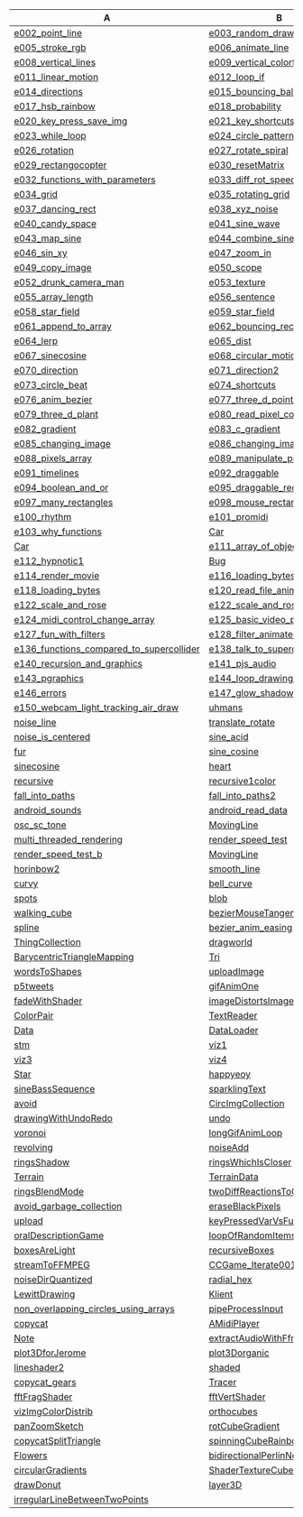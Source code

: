 | A | B | C |
| --- | --- | --- |
| [e002_point_line](https://github.com/hamoid/Fun-Programming/blob/master/processing/01/e002_point_line/) | [e003_random_draw_background](https://github.com/hamoid/Fun-Programming/blob/master/processing/01/e003_random_draw_background/) | [e004_save_open_setup_framerate](https://github.com/hamoid/Fun-Programming/blob/master/processing/01/e004_save_open_setup_framerate/)  |
| [e005_stroke_rgb](https://github.com/hamoid/Fun-Programming/blob/master/processing/01/e005_stroke_rgb/) | [e006_animate_line](https://github.com/hamoid/Fun-Programming/blob/master/processing/01/e006_animate_line/) | [e007_variables](https://github.com/hamoid/Fun-Programming/blob/master/processing/01/e007_variables/)  |
| [e008_vertical_lines](https://github.com/hamoid/Fun-Programming/blob/master/processing/01/e008_vertical_lines/) | [e009_vertical_colorful](https://github.com/hamoid/Fun-Programming/blob/master/processing/01/e009_vertical_colorful/) | [e010_rectmode_rect_circle](https://github.com/hamoid/Fun-Programming/blob/master/processing/01/e010_rectmode_rect_circle/)  |
| [e011_linear_motion](https://github.com/hamoid/Fun-Programming/blob/master/processing/01/e011_linear_motion/) | [e012_loop_if](https://github.com/hamoid/Fun-Programming/blob/master/processing/01/e012_loop_if/) | [e013_random_event](https://github.com/hamoid/Fun-Programming/blob/master/processing/01/e013_random_event/)  |
| [e014_directions](https://github.com/hamoid/Fun-Programming/blob/master/processing/01/e014_directions/) | [e015_bouncing_ball](https://github.com/hamoid/Fun-Programming/blob/master/processing/01/e015_bouncing_ball/) | [e016_rgb_rainbow](https://github.com/hamoid/Fun-Programming/blob/master/processing/01/e016_rgb_rainbow/)  |
| [e017_hsb_rainbow](https://github.com/hamoid/Fun-Programming/blob/master/processing/01/e017_hsb_rainbow/) | [e018_probability](https://github.com/hamoid/Fun-Programming/blob/master/processing/01/e018_probability/) | [e019_function](https://github.com/hamoid/Fun-Programming/blob/master/processing/01/e019_function/)  |
| [e020_key_press_save_img](https://github.com/hamoid/Fun-Programming/blob/master/processing/01/e020_key_press_save_img/) | [e021_key_shortcuts](https://github.com/hamoid/Fun-Programming/blob/master/processing/01/e021_key_shortcuts/) | [e022_fade_out_stars](https://github.com/hamoid/Fun-Programming/blob/master/processing/01/e022_fade_out_stars/)  |
| [e023_while_loop](https://github.com/hamoid/Fun-Programming/blob/master/processing/01/e023_while_loop/) | [e024_circle_patterns](https://github.com/hamoid/Fun-Programming/blob/master/processing/01/e024_circle_patterns/) | [e025_type_letters](https://github.com/hamoid/Fun-Programming/blob/master/processing/01/e025_type_letters/)  |
| [e026_rotation](https://github.com/hamoid/Fun-Programming/blob/master/processing/02/e026_rotation/) | [e027_rotate_spiral](https://github.com/hamoid/Fun-Programming/blob/master/processing/02/e027_rotate_spiral/) | [e028_translate_spiral](https://github.com/hamoid/Fun-Programming/blob/master/processing/02/e028_translate_spiral/)  |
| [e029_rectangocopter](https://github.com/hamoid/Fun-Programming/blob/master/processing/02/e029_rectangocopter/) | [e030_resetMatrix](https://github.com/hamoid/Fun-Programming/blob/master/processing/02/e030_resetMatrix/) | [e031_function_types](https://github.com/hamoid/Fun-Programming/blob/master/processing/02/e031_function_types/)  |
| [e032_functions_with_parameters](https://github.com/hamoid/Fun-Programming/blob/master/processing/02/e032_functions_with_parameters/) | [e033_diff_rot_speed](https://github.com/hamoid/Fun-Programming/blob/master/processing/02/e033_diff_rot_speed/) | [e033_scaling](https://github.com/hamoid/Fun-Programming/blob/master/processing/02/e033_scaling/)  |
| [e034_grid](https://github.com/hamoid/Fun-Programming/blob/master/processing/02/e034_grid/) | [e035_rotating_grid](https://github.com/hamoid/Fun-Programming/blob/master/processing/02/e035_rotating_grid/) | [e036_noise](https://github.com/hamoid/Fun-Programming/blob/master/processing/02/e036_noise/)  |
| [e037_dancing_rect](https://github.com/hamoid/Fun-Programming/blob/master/processing/02/e037_dancing_rect/) | [e038_xyz_noise](https://github.com/hamoid/Fun-Programming/blob/master/processing/02/e038_xyz_noise/) | [e039_candy_space](https://github.com/hamoid/Fun-Programming/blob/master/processing/02/e039_candy_space/)  |
| [e040_candy_space](https://github.com/hamoid/Fun-Programming/blob/master/processing/02/e040_candy_space/) | [e041_sine_wave](https://github.com/hamoid/Fun-Programming/blob/master/processing/02/e041_sine_wave/) | [e042_android](https://github.com/hamoid/Fun-Programming/blob/master/processing/02/e042_android/)  |
| [e043_map_sine](https://github.com/hamoid/Fun-Programming/blob/master/processing/02/e043_map_sine/) | [e044_combine_sine](https://github.com/hamoid/Fun-Programming/blob/master/processing/02/e044_combine_sine/) | [e045_map_color_sz](https://github.com/hamoid/Fun-Programming/blob/master/processing/02/e045_map_color_sz/)  |
| [e046_sin_xy](https://github.com/hamoid/Fun-Programming/blob/master/processing/02/e046_sin_xy/) | [e047_zoom_in](https://github.com/hamoid/Fun-Programming/blob/master/processing/02/e047_zoom_in/) | [e048_load_image](https://github.com/hamoid/Fun-Programming/blob/master/processing/02/e048_load_image/)  |
| [e049_copy_image](https://github.com/hamoid/Fun-Programming/blob/master/processing/02/e049_copy_image/) | [e050_scope](https://github.com/hamoid/Fun-Programming/blob/master/processing/02/e050_scope/) | [e051_copy_image](https://github.com/hamoid/Fun-Programming/blob/master/processing/03/e051_copy_image/)  |
| [e052_drunk_camera_man](https://github.com/hamoid/Fun-Programming/blob/master/processing/03/e052_drunk_camera_man/) | [e053_texture](https://github.com/hamoid/Fun-Programming/blob/master/processing/03/e053_texture/) | [e054_array](https://github.com/hamoid/Fun-Programming/blob/master/processing/03/e054_array/)  |
| [e055_array_length](https://github.com/hamoid/Fun-Programming/blob/master/processing/03/e055_array_length/) | [e056_sentence](https://github.com/hamoid/Fun-Programming/blob/master/processing/03/e056_sentence/) | [e057_silly_poet](https://github.com/hamoid/Fun-Programming/blob/master/processing/03/e057_silly_poet/)  |
| [e058_star_field](https://github.com/hamoid/Fun-Programming/blob/master/processing/03/e058_star_field/) | [e059_star_field](https://github.com/hamoid/Fun-Programming/blob/master/processing/03/e059_star_field/) | [e060_distance](https://github.com/hamoid/Fun-Programming/blob/master/processing/03/e060_distance/)  |
| [e061_append_to_array](https://github.com/hamoid/Fun-Programming/blob/master/processing/03/e061_append_to_array/) | [e062_bouncing_rects](https://github.com/hamoid/Fun-Programming/blob/master/processing/03/e062_bouncing_rects/) | [e063_three_d](https://github.com/hamoid/Fun-Programming/blob/master/processing/03/e063_three_d/)  |
| [e064_lerp](https://github.com/hamoid/Fun-Programming/blob/master/processing/03/e064_lerp/) | [e065_dist](https://github.com/hamoid/Fun-Programming/blob/master/processing/03/e065_dist/) | [e066_how_random](https://github.com/hamoid/Fun-Programming/blob/master/processing/03/e066_how_random/)  |
| [e067_sinecosine](https://github.com/hamoid/Fun-Programming/blob/master/processing/03/e067_sinecosine/) | [e068_circular_motion](https://github.com/hamoid/Fun-Programming/blob/master/processing/03/e068_circular_motion/) | [e069_adding_motion](https://github.com/hamoid/Fun-Programming/blob/master/processing/03/e069_adding_motion/)  |
| [e070_direction](https://github.com/hamoid/Fun-Programming/blob/master/processing/03/e070_direction/) | [e071_direction2](https://github.com/hamoid/Fun-Programming/blob/master/processing/03/e071_direction2/) | [e072_modulo](https://github.com/hamoid/Fun-Programming/blob/master/processing/03/e072_modulo/)  |
| [e073_circle_beat](https://github.com/hamoid/Fun-Programming/blob/master/processing/03/e073_circle_beat/) | [e074_shortcuts](https://github.com/hamoid/Fun-Programming/blob/master/processing/03/e074_shortcuts/) | [e075_bezier](https://github.com/hamoid/Fun-Programming/blob/master/processing/03/e075_bezier/)  |
| [e076_anim_bezier](https://github.com/hamoid/Fun-Programming/blob/master/processing/04/e076_anim_bezier/) | [e077_three_d_point_cloud](https://github.com/hamoid/Fun-Programming/blob/master/processing/04/e077_three_d_point_cloud/) | [e078_three_d_line_cloud](https://github.com/hamoid/Fun-Programming/blob/master/processing/04/e078_three_d_line_cloud/)  |
| [e079_three_d_plant](https://github.com/hamoid/Fun-Programming/blob/master/processing/04/e079_three_d_plant/) | [e080_read_pixel_colors](https://github.com/hamoid/Fun-Programming/blob/master/processing/04/e080_read_pixel_colors/) | [e081_read_pixel_colors](https://github.com/hamoid/Fun-Programming/blob/master/processing/04/e081_read_pixel_colors/)  |
| [e082_gradient](https://github.com/hamoid/Fun-Programming/blob/master/processing/04/e082_gradient/) | [e083_c_gradient](https://github.com/hamoid/Fun-Programming/blob/master/processing/04/e083_c_gradient/) | [e084_interactive_gradient](https://github.com/hamoid/Fun-Programming/blob/master/processing/04/e084_interactive_gradient/)  |
| [e085_changing_image](https://github.com/hamoid/Fun-Programming/blob/master/processing/04/e085_changing_image/) | [e086_changing_image](https://github.com/hamoid/Fun-Programming/blob/master/processing/04/e086_changing_image/) | [e087_strings](https://github.com/hamoid/Fun-Programming/blob/master/processing/04/e087_strings/)  |
| [e088_pixels_array](https://github.com/hamoid/Fun-Programming/blob/master/processing/04/e088_pixels_array/) | [e089_manipulate_pixels](https://github.com/hamoid/Fun-Programming/blob/master/processing/04/e089_manipulate_pixels/) | [e090_hsb_pixels](https://github.com/hamoid/Fun-Programming/blob/master/processing/04/e090_hsb_pixels/)  |
| [e091_timelines](https://github.com/hamoid/Fun-Programming/blob/master/processing/04/e091_timelines/) | [e092_draggable](https://github.com/hamoid/Fun-Programming/blob/master/processing/04/e092_draggable/) | [e093_draggable2](https://github.com/hamoid/Fun-Programming/blob/master/processing/04/e093_draggable2/)  |
| [e094_boolean_and_or](https://github.com/hamoid/Fun-Programming/blob/master/processing/04/e094_boolean_and_or/) | [e095_draggable_rect](https://github.com/hamoid/Fun-Programming/blob/master/processing/04/e095_draggable_rect/) | [e096_click_rect](https://github.com/hamoid/Fun-Programming/blob/master/processing/04/e096_click_rect/)  |
| [e097_many_rectangles](https://github.com/hamoid/Fun-Programming/blob/master/processing/04/e097_many_rectangles/) | [e098_mouse_rectangles](https://github.com/hamoid/Fun-Programming/blob/master/processing/04/e098_mouse_rectangles/) | [e099_sound](https://github.com/hamoid/Fun-Programming/blob/master/processing/04/e099_sound/)  |
| [e100_rhythm](https://github.com/hamoid/Fun-Programming/blob/master/processing/04/e100_rhythm/) | [e101_promidi](https://github.com/hamoid/Fun-Programming/blob/master/processing/05/e101_promidi/) | [e102_osc_android_accel](https://github.com/hamoid/Fun-Programming/blob/master/processing/05/e102_osc_android_accel/)  |
| [e103_why_functions](https://github.com/hamoid/Fun-Programming/blob/master/processing/05/e103_why_functions/) | [Car](https://github.com/hamoid/Fun-Programming/blob/master/processing/05/e104_classes_and_objects/) | [e104_classes_and_objects](https://github.com/hamoid/Fun-Programming/blob/master/processing/05/e104_classes_and_objects/)  |
| [Car](https://github.com/hamoid/Fun-Programming/blob/master/processing/05/e111_array_of_objects/) | [e111_array_of_objects](https://github.com/hamoid/Fun-Programming/blob/master/processing/05/e111_array_of_objects/) | [Bug](https://github.com/hamoid/Fun-Programming/blob/master/processing/05/e112_hypnotic1/)  |
| [e112_hypnotic1](https://github.com/hamoid/Fun-Programming/blob/master/processing/05/e112_hypnotic1/) | [Bug](https://github.com/hamoid/Fun-Programming/blob/master/processing/05/e113_hypnotic2/) | [e113_hypnotic2](https://github.com/hamoid/Fun-Programming/blob/master/processing/05/e113_hypnotic2/)  |
| [e114_render_movie](https://github.com/hamoid/Fun-Programming/blob/master/processing/05/e114_render_movie/) | [e116_loading_bytes](https://github.com/hamoid/Fun-Programming/blob/master/processing/05/e116_loading_bytes/) | [e117_loading_bytes](https://github.com/hamoid/Fun-Programming/blob/master/processing/05/e117_loading_bytes/)  |
| [e118_loading_bytes](https://github.com/hamoid/Fun-Programming/blob/master/processing/05/e118_loading_bytes/) | [e120_read_file_animate](https://github.com/hamoid/Fun-Programming/blob/master/processing/05/e120_read_file_animate/) | [e121_webcam](https://github.com/hamoid/Fun-Programming/blob/master/processing/05/e121_webcam/)  |
| [e122_scale_and_rose](https://github.com/hamoid/Fun-Programming/blob/master/processing/05/e122_scale_and_rose/) | [e122_scale_and_rose](https://github.com/hamoid/Fun-Programming/blob/master/processing/05/e122_scale_and_rose/web-export/) | [e123_midi_control_changes](https://github.com/hamoid/Fun-Programming/blob/master/processing/05/e123_midi_control_changes/)  |
| [e124_midi_control_change_array](https://github.com/hamoid/Fun-Programming/blob/master/processing/05/e124_midi_control_change_array/) | [e125_basic_video_player](https://github.com/hamoid/Fun-Programming/blob/master/processing/05/e125_basic_video_player/) | [e126_abstract_movie_player](https://github.com/hamoid/Fun-Programming/blob/master/processing/06/e126_abstract_movie_player/)  |
| [e127_fun_with_filters](https://github.com/hamoid/Fun-Programming/blob/master/processing/06/e127_fun_with_filters/) | [e128_filter_animated_blobs](https://github.com/hamoid/Fun-Programming/blob/master/processing/06/e128_filter_animated_blobs/) | [e133_SinOsc_demo](https://github.com/hamoid/Fun-Programming/blob/master/processing/06/e133_SinOsc_demo/)  |
| [e136_functions_compared_to_supercollider](https://github.com/hamoid/Fun-Programming/blob/master/processing/06/e136_functions_compared_to_supercollider/) | [e138_talk_to_supercollider](https://github.com/hamoid/Fun-Programming/blob/master/processing/06/e138_talk_to_supercollider/) | [e139_change_values_of_running_program](https://github.com/hamoid/Fun-Programming/blob/master/processing/06/e139_change_values_of_running_program/)  |
| [e140_recursion_and_graphics](https://github.com/hamoid/Fun-Programming/blob/master/processing/06/e140_recursion_and_graphics/) | [e141_pjs_audio](https://github.com/hamoid/Fun-Programming/blob/master/processing/06/e141_pjs_audio/) | [e141_pjs_audio](https://github.com/hamoid/Fun-Programming/blob/master/processing/06/e141_pjs_audio/web-export/)  |
| [e143_pgraphics](https://github.com/hamoid/Fun-Programming/blob/master/processing/06/e143_pgraphics/) | [e144_loop_drawing_toy](https://github.com/hamoid/Fun-Programming/blob/master/processing/06/e144_loop_drawing_toy/) | [e145_create_animgif](https://github.com/hamoid/Fun-Programming/blob/master/processing/06/e145_create_animgif/)  |
| [e146_errors](https://github.com/hamoid/Fun-Programming/blob/master/processing/06/e146_errors/) | [e147_glow_shadow](https://github.com/hamoid/Fun-Programming/blob/master/processing/06/e147_glow_shadow/) | [e148_glowing_svg_vector_shape](https://github.com/hamoid/Fun-Programming/blob/master/processing/06/e148_glowing_svg_vector_shape/)  |
| [e150_webcam_light_tracking_air_draw](https://github.com/hamoid/Fun-Programming/blob/master/processing/06/e150_webcam_light_tracking_air_draw/) | [uhmans](https://github.com/hamoid/Fun-Programming/blob/master/processing/ideas/2006/04/22/uhmans/) | [time_jitterlips](https://github.com/hamoid/Fun-Programming/blob/master/processing/ideas/2011/08/15/time_jitterlips/)  |
| [noise_line](https://github.com/hamoid/Fun-Programming/blob/master/processing/ideas/2011/08/noise_line/) | [translate_rotate](https://github.com/hamoid/Fun-Programming/blob/master/processing/ideas/2011/08/translate_rotate/) | [sine_mountains](https://github.com/hamoid/Fun-Programming/blob/master/processing/ideas/2011/09/21/sine_mountains/)  |
| [noise_is_centered](https://github.com/hamoid/Fun-Programming/blob/master/processing/ideas/2011/09/28/noise_is_centered/) | [sine_acid](https://github.com/hamoid/Fun-Programming/blob/master/processing/ideas/2011/09/sine_acid/) | [sine_rainbow](https://github.com/hamoid/Fun-Programming/blob/master/processing/ideas/2011/09/sine_rainbow/)  |
| [fur](https://github.com/hamoid/Fun-Programming/blob/master/processing/ideas/2011/10/06/fur/) | [sine_cosine](https://github.com/hamoid/Fun-Programming/blob/master/processing/ideas/2011/10/07/sine_cosine/) | [rot_3d_line](https://github.com/hamoid/Fun-Programming/blob/master/processing/ideas/2011/10/12/rot_3d_line/)  |
| [sinecosine](https://github.com/hamoid/Fun-Programming/blob/master/processing/ideas/2011/10/17/sinecosine/) | [heart](https://github.com/hamoid/Fun-Programming/blob/master/processing/ideas/2011/10/26/heart/) | [bezier_cloud](https://github.com/hamoid/Fun-Programming/blob/master/processing/ideas/2011/10/30/bezier_cloud/)  |
| [recursive](https://github.com/hamoid/Fun-Programming/blob/master/processing/ideas/2011/11/13/recursive/) | [recursive1color](https://github.com/hamoid/Fun-Programming/blob/master/processing/ideas/2011/11/14/recursive1color/) | [sat_tv_noise](https://github.com/hamoid/Fun-Programming/blob/master/processing/ideas/2011/12/03/sat_tv_noise/)  |
| [fall_into_paths](https://github.com/hamoid/Fun-Programming/blob/master/processing/ideas/2012/02/15/fall_into_paths/) | [fall_into_paths2](https://github.com/hamoid/Fun-Programming/blob/master/processing/ideas/2012/02/18/fall_into_paths2/) | [inf_bezier](https://github.com/hamoid/Fun-Programming/blob/master/processing/ideas/2012/02/18/inf_bezier/)  |
| [android_sounds](https://github.com/hamoid/Fun-Programming/blob/master/processing/ideas/2012/02/23/android_sounds/) | [android_read_data](https://github.com/hamoid/Fun-Programming/blob/master/processing/ideas/2012/03/07/android_read_data/) | [osc_sc_tone](https://github.com/hamoid/Fun-Programming/blob/master/processing/ideas/2012/03/09/osc_sc_tone/)  |
| [osc_sc_tone](https://github.com/hamoid/Fun-Programming/blob/master/processing/ideas/2012/03/09/osc_sc_tone/) | [MovingLine](https://github.com/hamoid/Fun-Programming/blob/master/processing/ideas/2012/03/10/horinbow/) | [horinbow](https://github.com/hamoid/Fun-Programming/blob/master/processing/ideas/2012/03/10/horinbow/)  |
| [multi_threaded_rendering](https://github.com/hamoid/Fun-Programming/blob/master/processing/ideas/2012/03/15/multi_threaded_rendering/) | [render_speed_test](https://github.com/hamoid/Fun-Programming/blob/master/processing/ideas/2012/03/15/render_speed_test/) | [render_speed_test_1core](https://github.com/hamoid/Fun-Programming/blob/master/processing/ideas/2012/03/15/render_speed_test_1core/)  |
| [render_speed_test_b](https://github.com/hamoid/Fun-Programming/blob/master/processing/ideas/2012/03/15/render_speed_test_b/) | [MovingLine](https://github.com/hamoid/Fun-Programming/blob/master/processing/ideas/2012/03/21/horinbow2/) | [ValueMorpher](https://github.com/hamoid/Fun-Programming/blob/master/processing/ideas/2012/03/21/horinbow2/)  |
| [horinbow2](https://github.com/hamoid/Fun-Programming/blob/master/processing/ideas/2012/03/21/horinbow2/) | [smooth_line](https://github.com/hamoid/Fun-Programming/blob/master/processing/ideas/2012/03/22/smooth_line/) | [curvy](https://github.com/hamoid/Fun-Programming/blob/master/processing/ideas/2012/03/30/curvy/)  |
| [curvy](https://github.com/hamoid/Fun-Programming/blob/master/processing/ideas/2012/03/30/curvy/web-export/) | [bell_curve](https://github.com/hamoid/Fun-Programming/blob/master/processing/ideas/2012/04/01/bell_curve/) | [random_vs_noise](https://github.com/hamoid/Fun-Programming/blob/master/processing/ideas/2012/04/01/random_vs_noise/)  |
| [spots](https://github.com/hamoid/Fun-Programming/blob/master/processing/ideas/2012/04/02/spots/) | [blob](https://github.com/hamoid/Fun-Programming/blob/master/processing/ideas/2012/04/03/blob/) | [Cube](https://github.com/hamoid/Fun-Programming/blob/master/processing/ideas/2012/04/03/walking_cube/)  |
| [walking_cube](https://github.com/hamoid/Fun-Programming/blob/master/processing/ideas/2012/04/03/walking_cube/) | [bezierMouseTangent](https://github.com/hamoid/Fun-Programming/blob/master/processing/ideas/2012/04/05/bezierMouseTangent/) | [constellations](https://github.com/hamoid/Fun-Programming/blob/master/processing/ideas/2012/04/05/constellations/)  |
| [spline](https://github.com/hamoid/Fun-Programming/blob/master/processing/ideas/2012/04/05/spline/) | [bezier_anim_easing](https://github.com/hamoid/Fun-Programming/blob/master/processing/ideas/2012/04/07/bezier_anim_easing/) | [Thing](https://github.com/hamoid/Fun-Programming/blob/master/processing/ideas/2012/06/dragworld/)  |
| [ThingCollection](https://github.com/hamoid/Fun-Programming/blob/master/processing/ideas/2012/06/dragworld/) | [dragworld](https://github.com/hamoid/Fun-Programming/blob/master/processing/ideas/2012/06/dragworld/) | [Arduino178Children](https://github.com/hamoid/Fun-Programming/blob/master/processing/ideas/2013/01/Arduino178Children/)  |
| [BarycentricTriangleMapping](https://github.com/hamoid/Fun-Programming/blob/master/processing/ideas/2013/02/BarycentricTriangleMapping/) | [Tri](https://github.com/hamoid/Fun-Programming/blob/master/processing/ideas/2013/02/BarycentricTriangleMapping/) | [ColorJoy](https://github.com/hamoid/Fun-Programming/blob/master/processing/ideas/2013/02/ColorJoy/)  |
| [wordsToShapes](https://github.com/hamoid/Fun-Programming/blob/master/processing/ideas/2013/06/wordsToShapes/) | [uploadImage](https://github.com/hamoid/Fun-Programming/blob/master/processing/ideas/2013/07/uploadImage/) | [ChangeVarByName](https://github.com/hamoid/Fun-Programming/blob/master/processing/ideas/2013/08/ChangeVarByName/)  |
| [p5tweets](https://github.com/hamoid/Fun-Programming/blob/master/processing/ideas/2013/08/p5tweets/) | [gifAnimOne](https://github.com/hamoid/Fun-Programming/blob/master/processing/ideas/2013/10/gifAnimOne/) | [animGifMountains](https://github.com/hamoid/Fun-Programming/blob/master/processing/ideas/2013/11/animGifMountains/)  |
| [fadeWithShader](https://github.com/hamoid/Fun-Programming/blob/master/processing/ideas/2013/11/fadeWithShader/) | [imageDistortsImage](https://github.com/hamoid/Fun-Programming/blob/master/processing/ideas/2013/11/imageDistortsImage/) | [client](https://github.com/hamoid/Fun-Programming/blob/master/processing/ideas/2013/11/prettyDecentDisplay/client/)  |
| [ColorPair](https://github.com/hamoid/Fun-Programming/blob/master/processing/ideas/2013/11/prettyDecentDisplay/server/) | [TextReader](https://github.com/hamoid/Fun-Programming/blob/master/processing/ideas/2013/11/prettyDecentDisplay/server/) | [server](https://github.com/hamoid/Fun-Programming/blob/master/processing/ideas/2013/11/prettyDecentDisplay/server/)  |
| [Data](https://github.com/hamoid/Fun-Programming/blob/master/processing/ideas/2013/11/stm/) | [DataLoader](https://github.com/hamoid/Fun-Programming/blob/master/processing/ideas/2013/11/stm/) | [controlPanel](https://github.com/hamoid/Fun-Programming/blob/master/processing/ideas/2013/11/stm/)  |
| [stm](https://github.com/hamoid/Fun-Programming/blob/master/processing/ideas/2013/11/stm/) | [viz1](https://github.com/hamoid/Fun-Programming/blob/master/processing/ideas/2013/11/stm/) | [viz2](https://github.com/hamoid/Fun-Programming/blob/master/processing/ideas/2013/11/stm/)  |
| [viz3](https://github.com/hamoid/Fun-Programming/blob/master/processing/ideas/2013/11/stm/) | [viz4](https://github.com/hamoid/Fun-Programming/blob/master/processing/ideas/2013/11/stm/) | [gears](https://github.com/hamoid/Fun-Programming/blob/master/processing/ideas/2013/12/gears/)  |
| [Star](https://github.com/hamoid/Fun-Programming/blob/master/processing/ideas/2013/12/happyeoy/) | [happyeoy](https://github.com/hamoid/Fun-Programming/blob/master/processing/ideas/2013/12/happyeoy/) | [sineBassSequence](https://github.com/hamoid/Fun-Programming/blob/master/processing/ideas/2013/12/sineBassSequence/)  |
| [sineBassSequence](https://github.com/hamoid/Fun-Programming/blob/master/processing/ideas/2013/12/sineBassSequence/) | [sparklingText](https://github.com/hamoid/Fun-Programming/blob/master/processing/ideas/2013/12/sparklingText/) | [textRandomizer](https://github.com/hamoid/Fun-Programming/blob/master/processing/ideas/2013/12/textRandomizer/)  |
| [avoid](https://github.com/hamoid/Fun-Programming/blob/master/processing/ideas/2014/01/avoid/) | [CircImgCollection](https://github.com/hamoid/Fun-Programming/blob/master/processing/ideas/2014/01/drawingWithUndoRedo/) | [Undo](https://github.com/hamoid/Fun-Programming/blob/master/processing/ideas/2014/01/drawingWithUndoRedo/)  |
| [drawingWithUndoRedo](https://github.com/hamoid/Fun-Programming/blob/master/processing/ideas/2014/01/drawingWithUndoRedo/) | [undo](https://github.com/hamoid/Fun-Programming/blob/master/processing/ideas/2014/01/undo/) | [textCloudRotating](https://github.com/hamoid/Fun-Programming/blob/master/processing/ideas/2014/02/textCloudRotating/)  |
| [voronoi](https://github.com/hamoid/Fun-Programming/blob/master/processing/ideas/2014/02/voronoi/) | [longGifAnimLoop](https://github.com/hamoid/Fun-Programming/blob/master/processing/ideas/2014/03/longGifAnimLoop/) | [lossy_jpg](https://github.com/hamoid/Fun-Programming/blob/master/processing/ideas/2014/03/lossy_jpg/)  |
| [revolving](https://github.com/hamoid/Fun-Programming/blob/master/processing/ideas/2014/03/revolving/) | [noiseAdd](https://github.com/hamoid/Fun-Programming/blob/master/processing/ideas/2014/04/noiseAdd/) | [ringsCleaner](https://github.com/hamoid/Fun-Programming/blob/master/processing/ideas/2014/04/ringsCleaner/)  |
| [ringsShadow](https://github.com/hamoid/Fun-Programming/blob/master/processing/ideas/2014/04/ringsShadow/) | [ringsWhichIsCloser](https://github.com/hamoid/Fun-Programming/blob/master/processing/ideas/2014/04/ringsWhichIsCloser/) | [tankWheels](https://github.com/hamoid/Fun-Programming/blob/master/processing/ideas/2014/04/tankWheels/)  |
| [Terrain](https://github.com/hamoid/Fun-Programming/blob/master/processing/ideas/2014/05/Terrain/) | [TerrainData](https://github.com/hamoid/Fun-Programming/blob/master/processing/ideas/2014/05/Terrain/) | [TerrainSimpleRender](https://github.com/hamoid/Fun-Programming/blob/master/processing/ideas/2014/05/Terrain/)  |
| [ringsBlendMode](https://github.com/hamoid/Fun-Programming/blob/master/processing/ideas/2014/05/ringsBlendMode/) | [twoDiffReactionsToOSCmsgs](https://github.com/hamoid/Fun-Programming/blob/master/processing/ideas/2014/05/twoDiffReactionsToOSCmsgs/) | [pshapeVsToxic](https://github.com/hamoid/Fun-Programming/blob/master/processing/ideas/2014/06/pshapeVsToxic/)  |
| [avoid_garbage_collection](https://github.com/hamoid/Fun-Programming/blob/master/processing/ideas/2014/08/avoid_garbage_collection/) | [eraseBlackPixels](https://github.com/hamoid/Fun-Programming/blob/master/processing/ideas/2014/09/eraseBlackPixels/) | [eraseBlackPixelsLookup](https://github.com/hamoid/Fun-Programming/blob/master/processing/ideas/2014/09/eraseBlackPixelsLookup/)  |
| [upload](https://github.com/hamoid/Fun-Programming/blob/master/processing/ideas/2014/09/processingjsImageUpload/) | [keyPressedVarVsFunc](https://github.com/hamoid/Fun-Programming/blob/master/processing/ideas/2014/10/keyPressedVarVsFunc/) | [oralDescriptionError](https://github.com/hamoid/Fun-Programming/blob/master/processing/ideas/2014/10/oralDescriptionError/)  |
| [oralDescriptionGame](https://github.com/hamoid/Fun-Programming/blob/master/processing/ideas/2014/10/oralDescriptionGame/) | [loopOfRandomItems](https://github.com/hamoid/Fun-Programming/blob/master/processing/ideas/2014/11/loopOfRandomItems/) | [thousandRects](https://github.com/hamoid/Fun-Programming/blob/master/processing/ideas/2014/11/thousandRects/)  |
| [boxesAreLight](https://github.com/hamoid/Fun-Programming/blob/master/processing/ideas/2015/01/boxesAreLight/) | [recursiveBoxes](https://github.com/hamoid/Fun-Programming/blob/master/processing/ideas/2015/01/recursiveBoxes/) | [VideoOutput](https://github.com/hamoid/Fun-Programming/blob/master/processing/ideas/2015/01/streamToFFMPEG/)  |
| [streamToFFMPEG](https://github.com/hamoid/Fun-Programming/blob/master/processing/ideas/2015/01/streamToFFMPEG/) | [CCGame_Iterate001](https://github.com/hamoid/Fun-Programming/blob/master/processing/ideas/2015/02/CCGame_Iterate001/) | [noiseContours](https://github.com/hamoid/Fun-Programming/blob/master/processing/ideas/2015/09/noiseContours/)  |
| [noiseDirQuantized](https://github.com/hamoid/Fun-Programming/blob/master/processing/ideas/2015/09/noiseDirQuantized/) | [radial_hex](https://github.com/hamoid/Fun-Programming/blob/master/processing/ideas/2015/09/radial_hex/) | [caustic](https://github.com/hamoid/Fun-Programming/blob/master/processing/ideas/2016/02/caustic/)  |
| [LewittDrawing](https://github.com/hamoid/Fun-Programming/blob/master/processing/ideas/2016/05/LewittDrawing/) | [Klient](https://github.com/hamoid/Fun-Programming/blob/master/processing/ideas/2016/05/LewittDrawingServer/) | [LewittDrawingServer](https://github.com/hamoid/Fun-Programming/blob/master/processing/ideas/2016/05/LewittDrawingServer/)  |
| [non_overlapping_circles_using_arrays](https://github.com/hamoid/Fun-Programming/blob/master/processing/ideas/2016/07/non_overlapping_circles_using_arrays/) | [pipeProcessInput](https://github.com/hamoid/Fun-Programming/blob/master/processing/ideas/2016/07/pipeProcessInput/) | [Pixel](https://github.com/hamoid/Fun-Programming/blob/master/processing/ideas/2017/01/copycat/)  |
| [copycat](https://github.com/hamoid/Fun-Programming/blob/master/processing/ideas/2017/01/copycat/) | [AMidiPlayer](https://github.com/hamoid/Fun-Programming/blob/master/processing/ideas/2017/04/MidiViz/) | [MidiViz](https://github.com/hamoid/Fun-Programming/blob/master/processing/ideas/2017/04/MidiViz/)  |
| [Note](https://github.com/hamoid/Fun-Programming/blob/master/processing/ideas/2017/04/MidiViz/) | [extractAudioWithFfmpeg](https://github.com/hamoid/Fun-Programming/blob/master/processing/ideas/2017/05/extractAudioWithFfmpeg/) | [hsluv](https://github.com/hamoid/Fun-Programming/blob/master/processing/ideas/2017/05/hsluv/)  |
| [plot3DforJerome](https://github.com/hamoid/Fun-Programming/blob/master/processing/ideas/2017/05/plot3DforJerome/) | [plot3Dorganic](https://github.com/hamoid/Fun-Programming/blob/master/processing/ideas/2017/05/plot3Dorganic/) | [lineshader](https://github.com/hamoid/Fun-Programming/blob/master/processing/ideas/2017/08/lineshader/)  |
| [lineshader2](https://github.com/hamoid/Fun-Programming/blob/master/processing/ideas/2017/08/lineshader2/) | [shaded](https://github.com/hamoid/Fun-Programming/blob/master/processing/ideas/2017/08/shaded/) | [Gear](https://github.com/hamoid/Fun-Programming/blob/master/processing/ideas/2017/10/copycat_gears/)  |
| [copycat_gears](https://github.com/hamoid/Fun-Programming/blob/master/processing/ideas/2017/10/copycat_gears/) | [Tracer](https://github.com/hamoid/Fun-Programming/blob/master/processing/ideas/2017/12/avoidxmas/) | [avoidxmas](https://github.com/hamoid/Fun-Programming/blob/master/processing/ideas/2017/12/avoidxmas/)  |
| [fftFragShader](https://github.com/hamoid/Fun-Programming/blob/master/processing/ideas/2018/03/fftFragShader/) | [fftVertShader](https://github.com/hamoid/Fun-Programming/blob/master/processing/ideas/2018/03/fftVertShader/) | [matrixMultiplication](https://github.com/hamoid/Fun-Programming/blob/master/processing/ideas/2018/03/matrixMultiplication/)  |
| [vizImgColorDistrib](https://github.com/hamoid/Fun-Programming/blob/master/processing/ideas/2018/03/vizImgColorDistrib/) | [orthocubes](https://github.com/hamoid/Fun-Programming/blob/master/processing/ideas/2018/04/orthocubes/) | [PanZoomCanvas](https://github.com/hamoid/Fun-Programming/blob/master/processing/ideas/2018/08/panZoomSketch/)  |
| [panZoomSketch](https://github.com/hamoid/Fun-Programming/blob/master/processing/ideas/2018/08/panZoomSketch/) | [rotCubeGradient](https://github.com/hamoid/Fun-Programming/blob/master/processing/ideas/2018/09/rotCubeGradient/) | [Triangle](https://github.com/hamoid/Fun-Programming/blob/master/processing/ideas/2018/10/copycatSplitTriangle/)  |
| [copycatSplitTriangle](https://github.com/hamoid/Fun-Programming/blob/master/processing/ideas/2018/10/copycatSplitTriangle/) | [spinningCubeRainbow](https://github.com/hamoid/Fun-Programming/blob/master/processing/ideas/2018/10/spinningCubeRainbow/) | [Flower](https://github.com/hamoid/Fun-Programming/blob/master/processing/ideas/2018/11/Flowers/)  |
| [Flowers](https://github.com/hamoid/Fun-Programming/blob/master/processing/ideas/2018/11/Flowers/) | [bidirectionalPerlinNoise](https://github.com/hamoid/Fun-Programming/blob/master/processing/ideas/2019/01/bidirectionalPerlinNoise/) | [bumpInCircle](https://github.com/hamoid/Fun-Programming/blob/master/processing/ideas/2019/01/bumpInCircle/)  |
| [circularGradients](https://github.com/hamoid/Fun-Programming/blob/master/processing/ideas/2019/04/circularGradients/) | [ShaderTextureCube](https://github.com/hamoid/Fun-Programming/blob/master/processing/ideas/2019/08/ShaderTextureCube/) | [sin_rainbow](https://github.com/hamoid/Fun-Programming/blob/master/processing/ideas/2019/09/sin_rainbow/)  |
| [drawDonut](https://github.com/hamoid/Fun-Programming/blob/master/processing/ideas/2019/11/drawDonut/) | [layer3D](https://github.com/hamoid/Fun-Programming/blob/master/processing/ideas/2019/11/layer3D/) | [forum_call_method_by_name](https://github.com/hamoid/Fun-Programming/blob/master/processing/ideas/2020/01/forum_call_method_by_name/)  |
| [irregularLineBetweenTwoPoints](https://github.com/hamoid/Fun-Programming/blob/master/processing/ideas/2020/03/irregularLineBetweenTwoPoints/) 